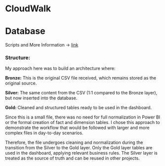 # CloudWalk

# Database  

Scripts and More Information -> [link ](https://github.com/GuiilhermeLorenzetti/CloudWalk/tree/main/Database)

### Structure:

My approach here was to build an architecture where:

**Bronze:** This is the original CSV file received, which remains stored as the original source.

**Silver:** The same content from the CSV (1:1 compared to the Bronze layer), but now inserted into the database.

**Gold:** Cleaned and structured tables ready to be used in the dashboard.

Since this is a small file, there was no need for full normalization in Power BI or the formal creation of fact and dimension tables. I chose this approach to demonstrate the workflow that would be followed with larger and more complex files in day-to-day scenarios.

Therefore, the file undergoes cleaning and normalization during the transition from the Silver to the Gold layer. Only the Gold layer tables are used in the dashboard, applying relevant business rules. The Silver layer is treated as the source of truth and can be reused in other projects.

